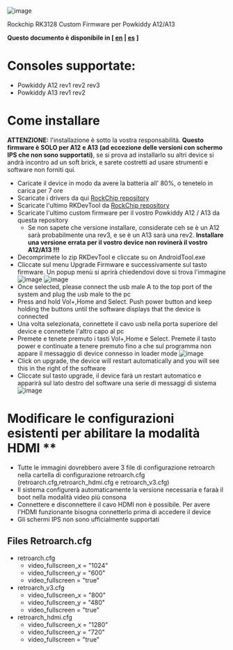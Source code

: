 ![image](https://user-images.githubusercontent.com/67930710/117461690-22bc2e80-af4e-11eb-8ac5-240f600ebe39.png)

Rockchip RK3128 Custom Firmware per Powkiddy A12/A13

**Questo documento è disponibile in [ [en](install.md) | [es](install_es.md) ]**

# Consoles supportate:

* Powkiddy A12 rev1 rev2 rev3
* Powkiddy A13 rev1 rev2

# Come installare

**ATTENZIONE:**
l'installazione è sotto la vostra responsabilità. **Questo firmware è SOLO per A12 e A13 (ad eccezione delle versioni con schermo IPS che non sono supportati)**, se si prova ad installarlo su altri device si andrà incontro ad un soft brick, e sarete costretti ad usare strumenti e software non forniti qui.
* Caricate il device in modo da avere la batteria all' 80%, o tenetelo in carica per 7 ore
* Scaricate i drivers da qui [RockChip repository](https://github.com/rockchip-linux/tools/blob/master/windows/DriverAssitant_v5.0.zip?raw=true)
* Scaricate l'ultimo RKDevTool da [RockChip repository](https://github.com/rockchip-linux/tools/tree/master/windows)
* Scaricate l'ultimo custom firmware per il vostro Powkiddy A12 / A13 da questa repository
  * Se non sapete che versione installare, considerate ceh se è un A12 sarà probabilmente una rev3, e se è un A13 sarà una rev2. **Installare una versione errata per il vostro device non rovinerà il vostro A12/A13 !!!**       
* Decomprimete lo zip RKDevTool e cliccate su on AndroidTool.exe
* Cliccate sul menu Upgrade Firmware e successivamente sul tasto firmware. Un popup menù si aprirà chiedendovi dove si trova l'immagine
 ![image](https://user-images.githubusercontent.com/67930710/117165619-f07fc500-adc5-11eb-9441-e06df588ec70.png)
 ![image](https://user-images.githubusercontent.com/67930710/117165910-32107000-adc6-11eb-865f-fc88471f2cfb.png)
* Once selected, please connect the usb male A to the top port of the system and plug the usb male to the pc
* Press and hold Vol+,Home and Select. Push power button and keep holding the buttons until the software displays that the device is connected
* Una volta selezionata, connettete il cavo usb nella porta superiore del device e connettete l'altro capo al pc
* Premete e tenete premuto i tasti Vol+,Home e Select. Premete il tasto power e continuate a tenere premuto fino a che sul programma non appare il messaggio di device connesso in loader mode
![image](https://user-images.githubusercontent.com/67930710/117166647-da263900-adc6-11eb-9d1c-29bd802a3d48.png)
* Click on upgrade, the device will restart automatically and you will see this in the right of the software
* Cliccate sul tasto upgrade, il device farà un restart automatico e apparirà sul lato destro del software una serie di messaggi di sistema
 ![image](https://user-images.githubusercontent.com/67930710/117166887-135ea900-adc7-11eb-9b39-0c9b830b5968.png)

# Modificare le configurazioni esistenti per abilitare la modalità HDMI **
* Tutte le immagini dovrebbero avere 3 file di configurazione retroarch nella cartella di configurazione retroarch.cfg (retroarch.cfg,retroarch_hdmi.cfg e retroarch_v3.cfg)
* Il sistema configurerà automaticamente la versione necessaria e faraà il boot nella modalità video più consona 
* Connettere e disconnettere il cavo HDMI non è possibile. Per avere l'HDMI funzionante bisogna connetterlo prima di accedere il device
* Gli schermi IPS non sono ufficialmente supportati
## Files Retroarch.cfg
* retroarch.cfg
  * video_fullscreen_x = "1024"
  * video_fullscreen_y = "600"
  * video_fullscreen = "true"
* retroarch_v3.cfg
  * video_fullscreen_x = "800"
  * video_fullscreen_y = "480"
  * video_fullscreen = "true"
* retroarch_hdmi.cfg
  * video_fullscreen_x = "1280"
  * video_fullscreen_y = "720"
  * video_fullscreen = "true"
